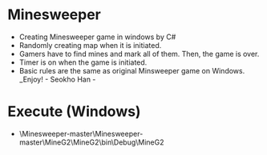 # Minesweeper
* Creating Minesweeper game in windows by C#  
* Randomly creating map when it is initiated. 
* Gamers have to find mines and mark all of them. Then, the game is over. 
* Timer is on when the game is initiated.
* Basic rules are the same as original Minsweeper game on Windows.
_Enjoy!  - Seokho Han -


# Execute (Windows)
* \Minesweeper-master\Minesweeper-master\MineG2\MineG2\bin\Debug\MineG2
